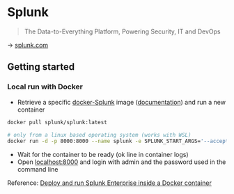 # Splunk

> The Data-to-Everything Platform, Powering Security, IT and DevOps

→ [splunk.com](https://www.splunk.com/)

## Getting started

### Local run with Docker

- Retrieve a specific [docker-Splunk](https://github.com/Splunk/docker-Splunk) image ([documentation](https://splunk.github.io/docker-splunk/)) and run a new container

```bash
docker pull splunk/splunk:latest

# only from a linux based operating system (works with WSL)
docker run -d -p 8000:8000 --name splunk -e SPLUNK_START_ARGS='--accept-license' -e SPLUNK_PASSWORD='<password>' splunk/splunk:latest
```

- Wait for the container to be ready (ok line in container logs)
- Open [localhost:8000](http://localhost:8000) and login with admin and the password used in the command line

Reference: [Deploy and run Splunk Enterprise inside a Docker container](https://docs.splunk.com/Documentation/Splunk/8.1.3/Installation/DeployandrunSplunkEnterpriseinsideDockercontainers)
